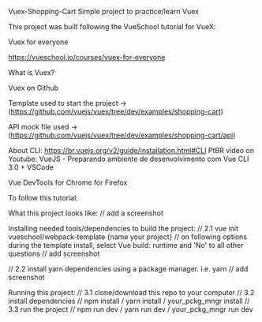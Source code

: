 Vuex-Shopping-Cart
Simple project to practice/learn Vuex

This project was built following the VueSchool tutorial for VueX:

Vuex for everyone

https://vueschool.io/courses/vuex-for-everyone

What is Vuex?

Vuex on Github

Template used to start the project -> (https://github.com/vuejs/vuex/tree/dev/examples/shopping-cart)

API mock file used -> (https://github.com/vuejs/vuex/tree/dev/examples/shopping-cart/api)

About CLI: https://br.vuejs.org/v2/guide/installation.html#CLI PtBR video on Youtube: VueJS - Preparando ambiente de desenvolvimento com Vue CLI 3.0 + VSCode

Vue DevTools for Chrome for Firefox

To follow this tutorial:

What this project looks like: // add a screenshot

Installing needed tools/dependencies to build the project: // 2.1 vue init vueschool/webpack-template {name your project} // on following options during the template install, select Vue build: runtime and 'No' to all other questions // add screenshot

// 2.2 install yarn dependencies using a package manager. i.e. yarn // add screenshot

Running this project: // 3.1 clone/download this repo to your computer // 3.2 install dependencies // npm install / yarn install / your_pckg_mngr install // 3.3 run the project // npm run dev / yarn run dev / your_pckg_mngr run dev